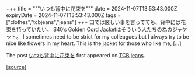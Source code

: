 +++
title = """いつも背中に花束を"""
date = 2024-11-07T13:53:43.000Z
expiryDate = 2024-11-07T13:53:43.000Z
tags = ["clothes","tcbjeans","jeans"]
+++
口では厳しい事を言ってても、背中には花束を持っていたい。 S40’s Golden Cord Jacketはそういう人たちの為のジャケット。 I sometimes need to be strict for my colleagues but I always try to be nice like flowers in my heart. This is the jacket for those who like me, \[…\]

The post [いつも背中に花束を](http://tcbjeans.com/2024/11/07/49893) first appeared on [TCB jeans](http://tcbjeans.com).

[[source]](http://tcbjeans.com/2024/11/07/49893)
